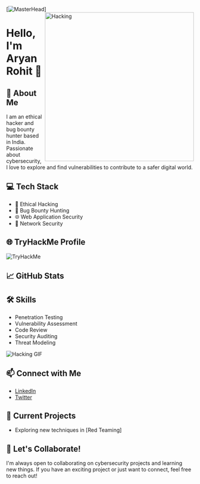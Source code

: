 [![MasterHead](https://media3.giphy.com/media/Ws6T5PN7wHv3cY8xy8/200w.webp?cid=ecf05e470clg5j15rqo98mie2d6kqyjw1cq4ni5dsr1p4063&ep=v1_gifs_search&rid=200w.webp&ct=g)]
<img align = "right" alt = "Hacking" width = "400" src = "https://cdn.dribbble.com/users/1162077/screenshots/3848914/programmer.gif">
# Hello, I'm Aryan Rohit 👋

## 🚀 About Me

I am an ethical hacker and bug bounty hunter based in India. Passionate about cybersecurity, I love to explore and find vulnerabilities to contribute to a safer digital world.

## 💻 Tech Stack

- 💼 Ethical Hacking
- 🐞 Bug Bounty Hunting
- 🌐 Web Application Security
- 🔐 Network Security

## 🌐 TryHackMe Profile

<img src="https://tryhackme-badges.s3.amazonaws.com/aryandevil1.png" alt="TryHackMe">

## 📈 GitHub Stats



## 🛠️ Skills

- Penetration Testing
- Vulnerability Assessment
- Code Review
- Security Auditing
- Threat Modeling


![Hacking GIF](https://media.giphy.com/media/your-animated-gif-url.gif)

## 📫 Connect with Me

- [LinkedIn](https://www.linkedin.com/in/aryan-rohit-52b245235/)
- [Twitter](https://twitter.com/aryanro59548071)

## 🚧 Current Projects

- Exploring new techniques in [Red Teaming]

## 📢 Let's Collaborate!

I'm always open to collaborating on cybersecurity projects and learning new things. If you have an exciting project or just want to connect, feel free to reach out!
